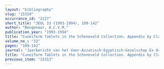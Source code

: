 ```yaml
---
layout: "bibliography"
slug: "15310"
occurrence_id: "2227"
short_title: "JEOL 33 (1993-1994), 109-142"
author: "Bongenaar, A.C.V.M."
publication_year: "1993-1994"
title: "Cuneiform Tablets in the Schoneveld Collection. Appendix by Claudia Fischer"
volume_no_: "33"
pages: "109-142"
journal: "Jaarbericht van het Voor-Aziatisch-Egyptisch-Gezelschap Ex Oriente Lux"
title: "Cuneiform Tablets in the Schoneveld Collection. Appendix by Claudia Fischer"
previous_item: "15313"
---
```


